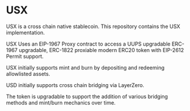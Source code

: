 # USX

USX is a cross chain native stablecoin. This repository contains the USX implementation.

USX Uses an EIP-1967 Proxy contract to access a UUPS upgradable ERC-1967 upgradable, ERC-1822 proxiable
modern ERC20 token with EIP-2612 Permit support.

USX initially supports mint and burn by depositing and redeeming allowlisted assets.

USD initially supports cross chain bridging via LayerZero.

The token is upgradable to support the addition of various bridging methods and
mint/burn mechanics over time.
